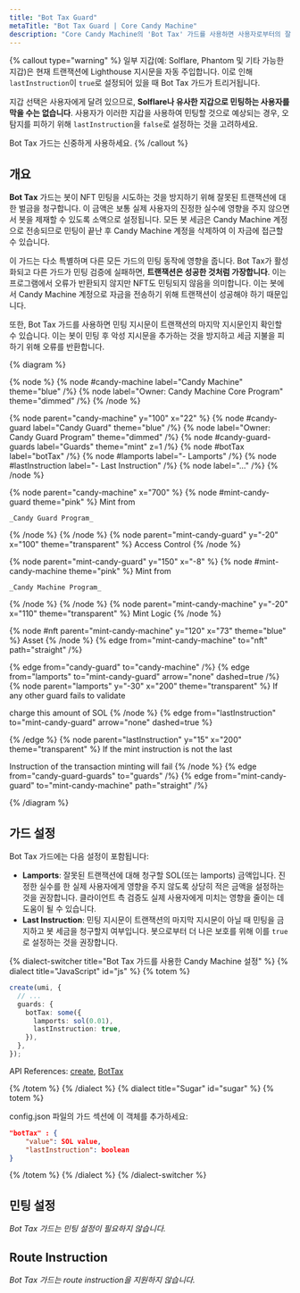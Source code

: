 ```yaml
---
title: "Bot Tax Guard"
metaTitle: "Bot Tax Guard | Core Candy Machine"
description: "Core Candy Machine의 'Bot Tax' 가드를 사용하면 사용자로부터의 잘못된 트랜잭션에 대해 청구할 구성 가능한 세금을 설정할 수 있습니다. 이는 스팸과 봇을 방지할 수 있습니다."
---
```


{% callout type="warning" %}
일부 지갑(예: Solflare, Phantom 및 기타 가능한 지갑)은 현재 트랜잭션에 Lighthouse 지시문을 자동 주입합니다. 이로 인해 `lastInstruction`이 `true`로 설정되어 있을 때 Bot Tax 가드가 트리거됩니다.

지갑 선택은 사용자에게 달려 있으므로, **Solflare나 유사한 지갑으로 민팅하는 사용자를 막을 수는 없습니다**. 사용자가 이러한 지갑을 사용하여 민팅할 것으로 예상되는 경우, 오탐지를 피하기 위해 `lastInstruction`을 `false`로 설정하는 것을 고려하세요.

Bot Tax 가드는 신중하게 사용하세요.
{% /callout %}


## 개요

**Bot Tax** 가드는 봇이 NFT 민팅을 시도하는 것을 방지하기 위해 잘못된 트랜잭션에 대한 벌금을 청구합니다. 이 금액은 보통 실제 사용자의 진정한 실수에 영향을 주지 않으면서 봇을 제재할 수 있도록 소액으로 설정됩니다. 모든 봇 세금은 Candy Machine 계정으로 전송되므로 민팅이 끝난 후 Candy Machine 계정을 삭제하여 이 자금에 접근할 수 있습니다.

이 가드는 다소 특별하며 다른 모든 가드의 민팅 동작에 영향을 줍니다. Bot Tax가 활성화되고 다른 가드가 민팅 검증에 실패하면, **트랜잭션은 성공한 것처럼 가장합니다**. 이는 프로그램에서 오류가 반환되지 않지만 NFT도 민팅되지 않음을 의미합니다. 이는 봇에서 Candy Machine 계정으로 자금을 전송하기 위해 트랜잭션이 성공해야 하기 때문입니다.

또한, Bot Tax 가드를 사용하면 민팅 지시문이 트랜잭션의 마지막 지시문인지 확인할 수 있습니다. 이는 봇이 민팅 후 악성 지시문을 추가하는 것을 방지하고 세금 지불을 피하기 위해 오류를 반환합니다.

{% diagram  %}

{% node %}
{% node #candy-machine label="Candy Machine" theme="blue" /%}
{% node label="Owner: Candy Machine Core Program" theme="dimmed" /%}
{% /node %}

{% node parent="candy-machine" y="100" x="22" %}
{% node #candy-guard label="Candy Guard" theme="blue" /%}
{% node label="Owner: Candy Guard Program" theme="dimmed" /%}
{% node #candy-guard-guards label="Guards" theme="mint" z=1 /%}
{% node #botTax label="botTax" /%}
{% node #lamports label="- Lamports" /%}
{% node #lastInstruction label="- Last Instruction" /%}
{% node label="..." /%}
{% /node %}

{% node parent="candy-machine" x="700" %}
  {% node #mint-candy-guard theme="pink" %}
    Mint from

    _Candy Guard Program_
  {% /node %}
{% /node %}
{% node parent="mint-candy-guard" y="-20" x="100" theme="transparent" %}
  Access Control
{% /node %}

{% node parent="mint-candy-guard" y="150" x="-8" %}
  {% node #mint-candy-machine theme="pink" %}
    Mint from

    _Candy Machine Program_
  {% /node %}
{% /node %}
{% node parent="mint-candy-machine" y="-20" x="110" theme="transparent" %}
  Mint Logic
{% /node %}

{% node #nft parent="mint-candy-machine" y="120" x="73" theme="blue" %}
  Asset
{% /node %}
{% edge from="mint-candy-machine" to="nft" path="straight" /%}

{% edge from="candy-guard" to="candy-machine" /%}
{% edge from="lamports" to="mint-candy-guard" arrow="none" dashed=true /%}
{% node parent="lamports" y="-30" x="200" theme="transparent" %}
If any other guard fails to validate

charge this amount of SOL
{% /node %}
{% edge from="lastInstruction" to="mint-candy-guard" arrow="none" dashed=true %}

{% /edge %}
{% node parent="lastInstruction" y="15" x="200" theme="transparent" %}
If the mint instruction is not the last

Instruction of the transaction minting will fail
{% /node %}
{% edge from="candy-guard-guards" to="guards" /%}
{% edge from="mint-candy-guard" to="mint-candy-machine" path="straight" /%}


{% /diagram %}

## 가드 설정

Bot Tax 가드에는 다음 설정이 포함됩니다:

- **Lamports**: 잘못된 트랜잭션에 대해 청구할 SOL(또는 lamports) 금액입니다. 진정한 실수를 한 실제 사용자에게 영향을 주지 않도록 상당히 적은 금액을 설정하는 것을 권장합니다. 클라이언트 측 검증도 실제 사용자에게 미치는 영향을 줄이는 데 도움이 될 수 있습니다.
- **Last Instruction**: 민팅 지시문이 트랜잭션의 마지막 지시문이 아닐 때 민팅을 금지하고 봇 세금을 청구할지 여부입니다. 봇으로부터 더 나은 보호를 위해 이를 `true`로 설정하는 것을 권장합니다.

{% dialect-switcher title="Bot Tax 가드를 사용한 Candy Machine 설정" %}
{% dialect title="JavaScript" id="js" %}
{% totem %}

```ts
create(umi, {
  // ...
  guards: {
    botTax: some({
      lamports: sol(0.01),
      lastInstruction: true,
    }),
  },
});
```

API References: [create](https://mpl-core-candy-machine.typedoc.metaplex.com/functions/create.html), [BotTax](https://mpl-core-candy-machine.typedoc.metaplex.com/types/BotTax.html)

{% /totem %}
{% /dialect %}
{% dialect title="Sugar" id="sugar" %}
{% totem %}

config.json 파일의 가드 섹션에 이 객체를 추가하세요:

```json
"botTax" : {
    "value": SOL value,
    "lastInstruction": boolean
}
```

{% /totem %}
{% /dialect %}
{% /dialect-switcher %}

## 민팅 설정

_Bot Tax 가드는 민팅 설정이 필요하지 않습니다._

## Route Instruction

_Bot Tax 가드는 route instruction을 지원하지 않습니다._